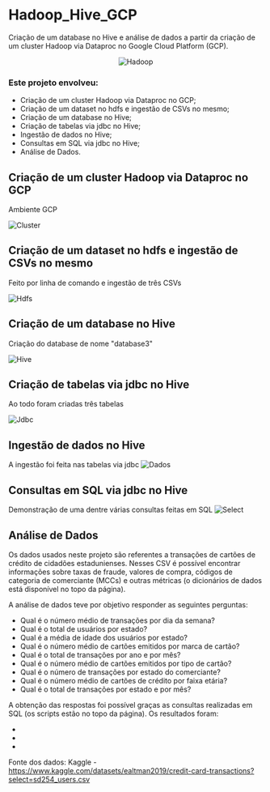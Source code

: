 # Hadoop_Hive_GCP
Criação de um database no Hive e análise de dados a partir da criação de um cluster Hadoop via Dataproc no Google Cloud Platform (GCP).

<p align="center">
    <img src="https://external-content.duckduckgo.com/iu/?u=https%3A%2F%2Ftse2.mm.bing.net%2Fth%3Fid%3DOIP.hHKfkc_0Yga8QIH5_Niz6QHaE8%26pid%3DApi&f=1&ipt=7112616f576d210d50255b96d040f0ff50516566f2c332ef311cee0921c2e42e&ipo=images" alt="Hadoop">
</p>


### Este projeto envolveu:
- Criação de um cluster Hadoop via Dataproc no GCP;
- Criação de um dataset no hdfs e ingestão de CSVs no mesmo;
- Criação de um database no Hive;
- Criação de tabelas via jdbc no Hive;
- Ingestão de dados no Hive;
- Consultas em SQL via jdbc no Hive;
- Análise de Dados.

## Criação de um cluster Hadoop via Dataproc no GCP
Ambiente GCP 

![Cluster](https://i.imgur.com/uZx4VXN.png)

## Criação de um dataset no hdfs e ingestão de CSVs no mesmo
Feito por linha de comando e ingestão de três CSVs

![Hdfs](https://i.imgur.com/hHvdC62.png)

## Criação de um database no Hive
Criação do database de nome "database3"

![Hive](https://i.imgur.com/qmya7zb.png)

## Criação de tabelas via jdbc no Hive
Ao todo foram criadas três tabelas

![Jdbc](https://i.imgur.com/eZQYOoH.png)

## Ingestão de dados no Hive
A ingestão foi feita nas tabelas via jdbc
![Dados](https://i.imgur.com/P2PRHXj.png)

## Consultas em SQL via jdbc no Hive
Demonstração de uma dentre várias consultas feitas em SQL
![Select](https://i.imgur.com/M2vURnI.png)

## Análise de Dados

Os dados usados neste projeto são referentes a transações de cartões de crédito de cidadões estadunienses. Nesses CSV é possível encontrar informações sobre taxas de fraude, valores de compra, códigos de categoria de comerciante (MCCs) e outras métricas (o dicionários de dados está disponível no topo da página).

A análise de dados teve por objetivo responder as seguintes perguntas:
- Qual é o número médio de transações por dia da semana?
- Qual é o total de usuários por estado?
- Qual é a média de idade dos usuários por estado?
- Qual é o número médio de cartões emitidos por marca de cartão?
- Qual é o total de transações por ano e por mês?
- Qual é o número médio de cartões emitidos por tipo de cartão?
- Qual é o número de transações por estado do comerciante?
- Qual é o número médio de cartões de crédito por faixa etária?
- Qual é o total de transações por estado e por mês?

A obtenção das respostas foi possível graças as consultas realizadas em SQL (os scripts estão no topo da página). Os resultados foram:

-
-
-

Fonte dos dados:
Kaggle - https://www.kaggle.com/datasets/ealtman2019/credit-card-transactions?select=sd254_users.csv
